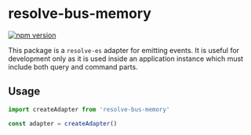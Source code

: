 # **resolve-bus-memory**
[![npm version](https://badge.fury.io/js/resolve-bus-memory.svg)](https://badge.fury.io/js/resolve-bus-memory)

This package is a `resolve-es` adapter for emitting events. It is useful for development only as it is used inside an application instance which must include both query and command parts. 

## Usage

```js
import createAdapter from 'resolve-bus-memory'

const adapter = createAdapter()
```
